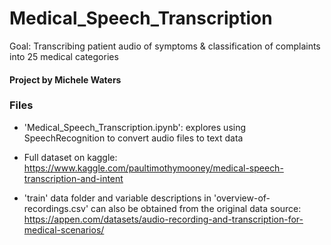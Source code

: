 # Medical_Speech_Transcription
 
 Goal: Transcribing patient audio of symptoms & classification of complaints into 25 medical categories
 
 #### Project by Michele Waters

### Files

* 'Medical_Speech_Transcription.ipynb': explores using SpeechRecognition to convert audio files to text data

* Full dataset on kaggle: https://www.kaggle.com/paultimothymooney/medical-speech-transcription-and-intent

* 'train' data folder and variable descriptions in 'overview-of-recordings.csv' can also be obtained from the original data source: https://appen.com/datasets/audio-recording-and-transcription-for-medical-scenarios/


 
 
